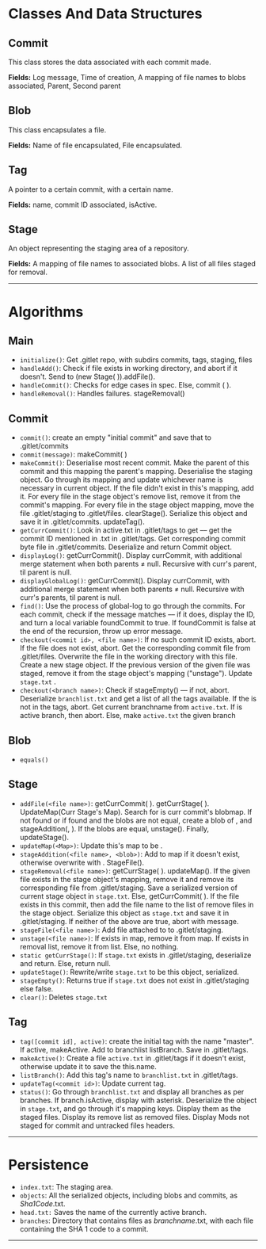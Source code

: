 # Classes And Data Structures

## Commit

This class stores the data associated with each commit made.

**Fields:** Log message, Time of creation, A mapping of file names to blobs associated, Parent, Second parent

## Blob

This class encapsulates a file.

**Fields:** Name of file encapsulated, File encapsulated.

## Tag

A pointer to a certain commit, with a certain name.

**Fields:** name, commit ID associated, isActive.

## Stage

An object representing the staging area of a repository.

**Fields:** A mapping of file names to associated blobs. A list of all files staged for removal.

---

# Algorithms

## Main

- `initialize()`: Get .gitlet repo, with subdirs commits, tags, staging, files
- `handleAdd()`: Check if file exists in working directory, and abort if it doesn't. Send to 
(new Stage( )).addFile(<file name>).
- `handleCommit()`: Checks for edge cases in spec. Else, commit ( ).
- `handleRemoval()`: Handles failures. stageRemoval(<file name>)

## Commit

- `commit()`: create an empty "initial commit" and save that to .gitlet/commits
- `commit(message)`: makeCommit( )
- `makeCommit()`: Deserialise most recent commit. Make the parent of this commit and this mapping the parent's mapping. Deserialise the staging object. Go through its mapping and update whichever name is necessary in current object. If the file didn't exist in this's mapping, add it. For every file in the stage object's remove list, remove it from the commit's mapping. For every file in the stage object mapping, move the file .gitlet/staging to .gitlet/files. clearStage(). Serialize this object and save it in .gitlet/commits. updateTag().
- `getCurrCommit()`: Look in active.txt in .gitlet/tags to get <name> –– get the commit ID mentioned in <name>.txt in .gitlet/tags. Get corresponding commit byte file in .gitlet/commits. Deserialize and return Commit object.
- `displayLog()`: getCurrCommit(). Display currCommit, with additional merge statement when both parents ≠ null. Recursive with curr's parent, til parent is null.
- `displayGlobalLog()`: getCurrCommit(). Display currCommit, with additional merge statement when both parents ≠ null. Recursive with curr's parents, til parent is null.
- `find()`: Use the process of global-log to go through the commits. For each commit, check if the message matches –– if it does, display the ID, and turn a local variable foundCommit to true. If foundCommit is false at the end of the recursion, throw up error message.
- `checkout(<commit id>, <file name>)`: If no such commit ID exists, abort. If the file does not exist, abort. Get the corresponding commit file from .gitlet/files. Overwrite the file in the working directory with this file. Create a new stage object. If the previous version of the given file was staged, remove it from the stage object's mapping ("unstage"). Update `stage.txt` .
- `checkout(<branch name>)`: Check if stageEmpty() –– if not, abort. Deserialize `branchlist.txt` and get a list of all the tags available. If the <branch name> is not in the tags, abort. Get current branchname from `active.txt`. If <branch name> is active branch, then abort. Else, make `active.txt`  the given branch

## Blob

- `equals()`

## Stage

- `addFile(<file name>)`: getCurrCommit( ). getCurrStage( ). UpdateMap(Curr Stage's Map). Search for <file name> is curr commit's blobmap. If not found or if found and the blobs are not equal, create a blob of <file name>, and stageAddition(<file name>, <blob>). If the blobs are equal, unstage(<file name>). Finally, updateStage().
- `updateMap(<Map>)`: Update this's map to be <Map>.
- `stageAddition(<file name>, <blob>)`: Add <file name> to map if it doesn't exist, otherwise overwrite with <blob>. StageFile(<file name>).
- `stageRemoval(<file name>)`: getCurrStage( ). updateMap(<curr map>). If the given file exists in the stage object's mapping, remove it and remove its corresponding file from .gitlet/staging. Save a serialized version of current stage object in `stage.txt`. Else, getCurrCommit( ). If the file exists in this commit, then add the file name to the list of remove files in the stage object. Serialize this object as `stage.txt` and save it in .gitlet/staging. If neither of the above are true, abort with message.
- `stageFile(<file name>)`: Add file attached to <file name> to .gitlet/staging.
- `unstage(<file name>)`: If <file name> exists in map, remove it from map. If <file name> exists in removal list, remove it from list. Else, no nothing.
- `static getCurrStage()`: If `stage.txt` exists in .gitlet/staging, deserialize and return. Else, return null.
- `updateStage()`: Rewrite/write `stage.txt` to be this object, serialized.
- `stageEmpty()`: Returns true if `stage.txt` does not exist in .gitlet/staging else false.
- `clear()`: Deletes `stage.txt`

## Tag

- `tag([commit id], active)`: create the initial tag with the name "master". If active, makeActive. Add to branchlist listBranch. Save in .gitlet/tags.
- `makeActive()`: Create a file `active.txt` in .gitlet/tags if it doesn't exist, otherwise update it to save the this.name.
- `listBranch()`: Add this tag's name to `branchlist.txt` in .gitlet/tags.
- `updateTag(<commit id>)`: Update current tag.
- `status()`: Go through `branchlist.txt` and display all branches as per branches. If branch.isActive, display with asterisk. Deserialize the object in `stage.txt`, and go through it's mapping keys. Display them as the staged files. Display its remove list as removed files. Display Mods not staged for commit and untracked files headers.

---

# Persistence

- `index.txt`: The staging area.
- `objects`: All the serialized objects, including blobs and commits, as *Sha1Code*.txt.
- `head.txt:` Saves the name of the currently active branch.
- `branches`: Directory that contains files as *branchname*.txt, with each file containing the SHA 1 code to a commit.

---